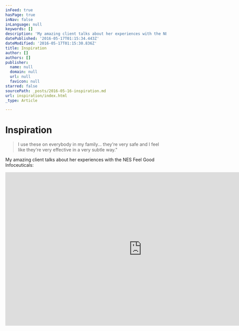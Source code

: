 ```yaml
---
inFeed: true
hasPage: true
inNav: false
inLanguage: null
keywords: []
description: 'My amazing client talks about her experiences with the NES Feel Good Infoceuticals:'
datePublished: '2016-05-17T01:15:34.443Z'
dateModified: '2016-05-17T01:15:30.836Z'
title: Inspiration
author: []
authors: []
publisher:
  name: null
  domain: null
  url: null
  favicon: null
starred: false
sourcePath: _posts/2016-05-16-inspiration.md
url: inspiration/index.html
_type: Article

---
```

# Inspiration

> I use these on everybody in my family... they're very safe and I feel like they're very effective in a very subtle way."

My amazing client talks about her experiences with the NES Feel Good Infoceuticals:

<iframe width="854" height="480" src="https://www.youtube.com/embed/AJmDNg_wErI" frameborder="0" allowfullscreen="" style=""></iframe>
